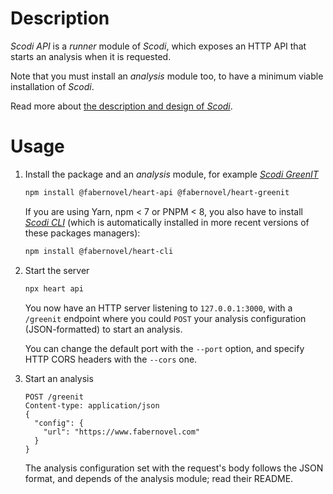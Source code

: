 # Description

_Scodi API_ is a _runner_ module of _Scodi_, which exposes an HTTP API that starts an analysis when it is requested.

Note that you must install an _analysis_ module too, to have a minimum viable installation of _Scodi_.

Read more about [the description and design of _Scodi_](https://github.com/bgatellier/scodi#readme).

# Usage

1. Install the package and an _analysis_ module, for example _[Scodi GreenIT](https://www.npmjs.com/package/@fabernovel/heart-greenit)_

    ```bash
    npm install @fabernovel/heart-api @fabernovel/heart-greenit
    ```

    If you are using Yarn, npm < 7 or PNPM < 8, you also have to install _[Scodi CLI](https://www.npmjs.com/package/@fabernovel/heart-cli)_ (which is automatically installed in more recent versions of these packages managers):

    ```bash
    npm install @fabernovel/heart-cli
    ```

2. Start the server

    ```bash
    npx heart api
    ```

    You now have an HTTP server listening to `127.0.0.1:3000`, with a `/greenit` endpoint where you could `POST` your analysis configuration (JSON-formatted) to start an analysis.

    You can change the default port with the `--port` option, and specify HTTP CORS headers with the `--cors` one.

3. Start an analysis

    ```http
    POST /greenit
    Content-type: application/json
    {
      "config": {
        "url": "https://www.fabernovel.com"
      }
    }
    ```

    The analysis configuration set with the request's body follows the JSON format, and depends of the analysis module; read their README.